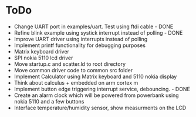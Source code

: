 # ToDo

- Change UART port in examples/uart. Test using ftdi cable - DONE
- Refine blink example using systick interrupt instead of polling - DONE
- Improve UART driver using interrupts instead of polling
- Implement printf functionality for debugging purposes
- Matrix keyboard driver
- SPI nokia 5110 lcd driver
- Move startup.c and scatter.ld to root directory
- Move common driver code to common src folder
- Implement Calculator using Matrix keyboard and 5110 nokia display
- Think about calculus + embedded on arm cortex m
- Implement button edge triggering interrupt service, debouncing. - DONE
- Create an alarm clock which will be powered from powerbank using nokia 5110
  and a few buttons
- Interface temperature/humidity sensor, show measurments on the LCD
